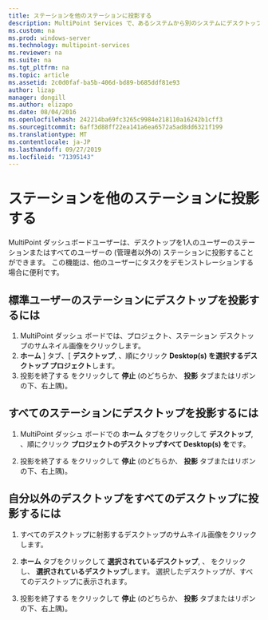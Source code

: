 ```yaml
---
title: ステーションを他のステーションに投影する
description: MultiPoint Services で、あるシステムから別のシステムにデスクトップを共有する方法について説明します。
ms.custom: na
ms.prod: windows-server
ms.technology: multipoint-services
ms.reviewer: na
ms.suite: na
ms.tgt_pltfrm: na
ms.topic: article
ms.assetid: 2c0d0faf-ba5b-406d-bd89-b685ddf81e93
author: lizap
manager: dongill
ms.author: elizapo
ms.date: 08/04/2016
ms.openlocfilehash: 242214ba69fc3265c9984e218110a16242b1cff3
ms.sourcegitcommit: 6aff3d88ff22ea141a6ea6572a5ad8dd6321f199
ms.translationtype: MT
ms.contentlocale: ja-JP
ms.lasthandoff: 09/27/2019
ms.locfileid: "71395143"
---
```

# <a name="project-a-station-to-other-stations"></a>ステーションを他のステーションに投影する
MultiPoint ダッシュボードユーザーは、デスクトップを1人のユーザーのステーションまたはすべてのユーザーの (管理者以外の) ステーションに投影することができます。 この機能は、他のユーザーにタスクをデモンストレーションする場合に便利です。  
  
## <a name="to-project-your-desktop-to-a-standard-users-station"></a>標準ユーザーのステーションにデスクトップを投影するには  
  
1.  MultiPoint ダッシュ ボードでは、プロジェクト、ステーション デスクトップのサムネイル画像をクリックします。  
2.  **ホーム** ] タブ、[ **デスクトップ**, 、順にクリック **Desktop(s) を選択するデスクトップ プロジェクト**します。  
3.  投影を終了する をクリックして **停止** (のどちらか、 **投影**  タブまたはリボンの下、右上隅)。  
  
## <a name="to-project-your-desktop-to-all-stations"></a>すべてのステーションにデスクトップを投影するには  
  
1.  MultiPoint ダッシュ ボードでの **ホーム**  タブをクリックして **デスクトップ**, 、順にクリック **プロジェクトのデスクトップすべて Desktop(s) を**です。  
  
2.  投影を終了する をクリックして **停止** (のどちらか、 **投影**  タブまたはリボンの下、右上隅)。  
  
## <a name="to-project-a-different-desktop-to-all-desktops"></a>自分以外のデスクトップをすべてのデスクトップに投影するには  
  
1.  すべてのデスクトップに射影するデスクトップのサムネイル画像をクリックします。  
  
2.  **ホーム**  タブをクリックして **選択されているデスクトップ**, 、 をクリックし、 **選択されているデスクトップ**します。 選択したデスクトップが、すべてのデスクトップに表示されます。  
  
3.  投影を終了する をクリックして **停止** (のどちらか、 **投影**  タブまたはリボンの下、右上隅)。  